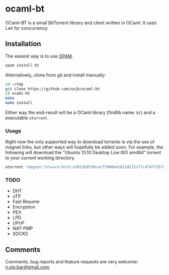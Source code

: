 # ocaml-bt

OCaml-BT is a small BitTorrent library and client written in OCaml.  It uses Lwt for concurrency.

## Installation

The easiest way is to use [OPAM](http://opam.ocaml.org).
```sh
opam install bt
```

Alternatively, clone from git and install manually:
```sh
cd ~/tmp
git clone https://github.com/nojb/ocaml-bt
cd ocaml-bt
make
make install
```

Either way the end-result will be a OCaml library (findlib name: `bt`) and a executable `otorrent`. 

### Usage

Right now the only supported way to download torrents is via the use of magnet
links, but other ways will hopefully be added soon. For example, the following
will download the "Ubuntu 13.10 Desktop Live ISO amd64" torrent to your current
working directory.

```sh
otorrent "magnet:?xt=urn:btih:e3811b9539cacff680e418124272177c47477157&dn=Ubuntu+13.10+Desktop+Live+ISO+amd64&tr=udp%3A//tracker.openbittorrent.com%3A80&tr=udp%3A//tracker.publicbt.com%3A80&tr=udp%3A//tracker.istole.it%3A6969&tr=udp%3A//tracker.ccc.de%3A80&tr=udp%3A//open.demonii.com%3A1337"
```

### TODO

- DHT
- uTP
- Fast Resume
- Encryption
- PEX
- LPD
- UPnP
- NAT-PMP
- SOCKS

## Comments

Comments, bug reports and feature requests are very welcome: n.oje.bar@gmail.com.
